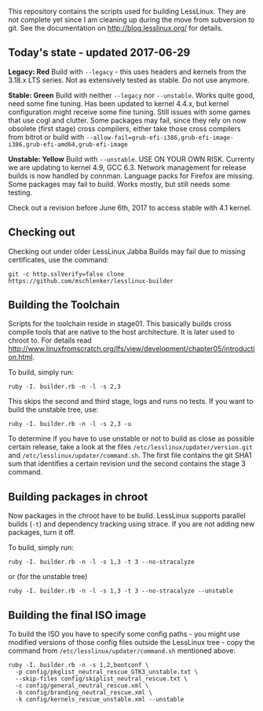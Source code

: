This repository contains the scripts used for building LessLinux. They are not complete yet since I am cleaning up during the move from subversion to git. See the documentation on http://blog.lesslinux.org/ for details. 

## Today's state - updated 2017-06-29

**Legacy: Red** Build with `--legacy` - this uses headers and kernels from the 3.18.x LTS series. Not as extensively tested as stable. Do not use anymore.

**Stable: Green**  Build with neither  `--legacy` nor `--unstable`.  Works quite good, need some fine tuning. Has been updated to kernel 4.4.x, but kernel configuration might receive some fine tuning. Still issues with some games that use cogl and clutter. Some packages may fail, since they rely on now obsolete (first stage) cross compilers, either take those cross compilers from bitrot or build with `--allow-fail=grub-efi-i386,grub-efi-image-i386,grub-efi-amd64,grub-efi-image` 
 
**Unstable: Yellow** Build with `--unstable`. USE ON YOUR OWN RISK. Currenty we are updating to kernel 4.9, GCC 6.3. Network management for release builds is now handled by connman. Language packs for Firefox are missing. Some packages may fail to build. Works mostly, but still needs some testing. 

Check out a revision before June 6th, 2017 to access stable with 4.1 kernel.

## Checking out

Checking out under older LessLinux Jabba Builds may fail due to missing certificates, use the command: 

`git -c http.sslVerify=false clone https://github.com/mschlenker/lesslinux-builder` 

## Building the Toolchain

Scripts for the toolchain reside in stage01. This basically builds cross compile tools that are native to the host architecture. It is later used to chroot to. For details read http://www.linuxfromscratch.org/lfs/view/development/chapter05/introduction.html.

To build, simply run: 

`ruby -I. builder.rb -n -l -s 2,3`

This skips the second and third stage, logs and runs no tests. If you want to build the unstable tree, use:

`ruby -I. builder.rb -n -l -s 2,3 -u`

To determine if you have to use unstable or not to build as close as possible certain release, take a look at the files `/etc/lesslinux/updater/version.git` and `/etc/lesslinux/updater/command.sh`. The first file contains the git SHA1 sum that identifies a certain revision und the second contains the stage 3 command.

## Building packages in chroot

Now packages in the chroot have to be build. LessLinux supports parallel builds (`-t`) and dependency tracking using strace. If you are not adding new packages, turn it off.

To build, simply run: 

`ruby -I. builder.rb -n -l -s 1,3 -t 3 --no-stracalyze`

or (for the unstable tree)

`ruby -I. builder.rb -n -l -s 1,3 -t 3 --no-stracalyze --unstable`

## Building the final ISO image

To build the ISO you have to specify some config paths - you might use modified versions of those config files outside the LessLinux tree - copy the command from `/etc/lesslinux/updater/command.sh` mentioned above:

	ruby -I. builder.rb -n -s 1,2,bootconf \
	  -p config/pkglist_neutral_rescue_GTK3_unstable.txt \
	  --skip-files config/skiplist_neutral_rescue.txt \
	  -c config/general_neutral_rescue.xml \
	  -b config/branding_neutral_rescue.xml \
	  -k config/kernels_rescue_unstable.xml --unstable
 
